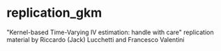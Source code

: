 # replication_gkm
"Kernel-based Time-Varying IV estimation: handle with care" replication material by Riccardo (Jack) Lucchetti and Francesco Valentini
